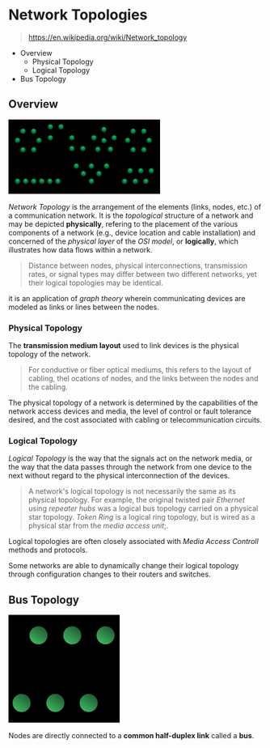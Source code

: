 # Network Topologies

> https://en.wikipedia.org/wiki/Network_topology

* Overview
  * Physical Topology
  * Logical Topology
* Bus Topology

## Overview

![](2021-07-17-21-00-01.png)

*Network Topology* is the arrangement of the elements (links, nodes, etc.) of a communication network. It is the *topological* structure of a network and may be depicted **physically**, refering to the placement of the various components of a network (e.g., device location and cable installation) and concerned of the *physical layer* of the *OSI model*, or **logically**, which illustrates how data flows within a network.

> Distance between nodes, physical interconnections, transmission rates, or signal types may differ between two different networks, yet their logical topologies may be identical.

it is an application of *graph theory* wherein communicating devices are modeled as links or lines between the nodes.

### Physical Topology

The **transmission medium layout** used to link devices is the physical topology of the network.

> For conductive or fiber optical mediums, this refers to the layout of cabling, thel ocations of nodes, and the links between the nodes and the cabling.

The physical topology of a network is determined by the capabilities of the network access devices and media, the level of control or fault tolerance desired, and the cost associated with cabling or telecommunication circuits.

### Logical Topology

*Logical Topology* is the way that the signals act on the network media, or the way that the data passes through the network from one device to the next without regard to the physical interconnection of the devices.

> A network's logical topology is not necessarily the same as its physical topology. For example, the original twisted pair *Ethernet* using *repeater hubs* was a logical bus topology carried on a physical star topology. *Token Ring* is a logical ring topology, but is wired as a physical star from the *media access unit*;.

Logical topologies are often closely associated with *Media Access Controll* methods and protocols.

Some networks are able to dynamically change their logical topology through configuration changes to their routers and switches.

## Bus Topology

![](2021-07-17-22-18-25.png)

Nodes are directly connected to a **common half-duplex link** called a **bus**.
